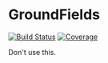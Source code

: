 # GroundFields

[![Build Status](https://github.com/lusabar/GroundFields.jl/actions/workflows/CI.yml/badge.svg?branch=main)](https://github.com/lusabar/GroundFields.jl/actions/workflows/CI.yml?query=branch%3Amain)
[![Coverage](https://codecov.io/gh/lusabar/GroundFields.jl/branch/main/graph/badge.svg)](https://codecov.io/gh/lusabar/GroundFields.jl)

Don't use this.
